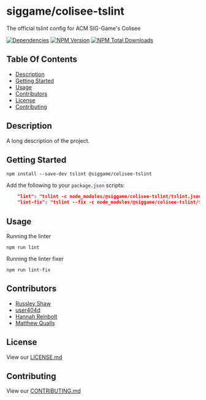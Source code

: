 # siggame/colisee-tslint

The official tslint config for ACM SIG-Game's Colisee

[![Dependencies](https://img.shields.io/david/siggame/colisee-tslint.svg)](https://github.com/siggame/colisee-tslint)
[![NPM Version](https://img.shields.io/npm/@siggame/colisee-tslint.svg?style=flat-square)](https://www.npmjs.com/package/@siggame/colisee-tslint)
[![NPM Total Downloads](https://img.shields.io/npm/dt/@siggame/colisee-tslint.svg?style=flat-square)](https://www.npmjs.com/package/@siggame/colisee-tslint)

## Table Of Contents
- [Description](#description)
- [Getting Started](#getting-started)
- [Usage](#usage)
- [Contributors](#contributors)
- [License](#license)
- [Contributing](#contributing)

## Description

A long description of the project.

## Getting Started
```
npm install --save-dev tslint @siggame/colisee-tslint
```

Add the following to your `package.json` scripts:
```json
    "lint": "tslint -c node_modules/@siggame/colisee-tslint/tslint.json --project ./tsconfig.json",
    "lint-fix": "tslint --fix -c node_modules/@siggame/colisee-tslint/tslint.json --project ./tsconfig.json"
```

## Usage

Running the linter
```
npm run lint
```

Running the linter fixer
```
npm run lint-fix
```

## Contributors
- [Russley Shaw](https://github.com/russleyshaw)
- [user404d](https://github.com/user404d)
- [Hannah Reinbolt](https://github.com/LoneGalaxy)
- [Matthew Qualls](https://github.com/MatthewQualls)

## License

View our [LICENSE.md](https://github.com/siggame/colisee/blob/master/LICENSE.md)

## Contributing

View our [CONTRIBUTING.md](https://github.com/siggame/colisee/blob/master/CONTRIBUTING.md)